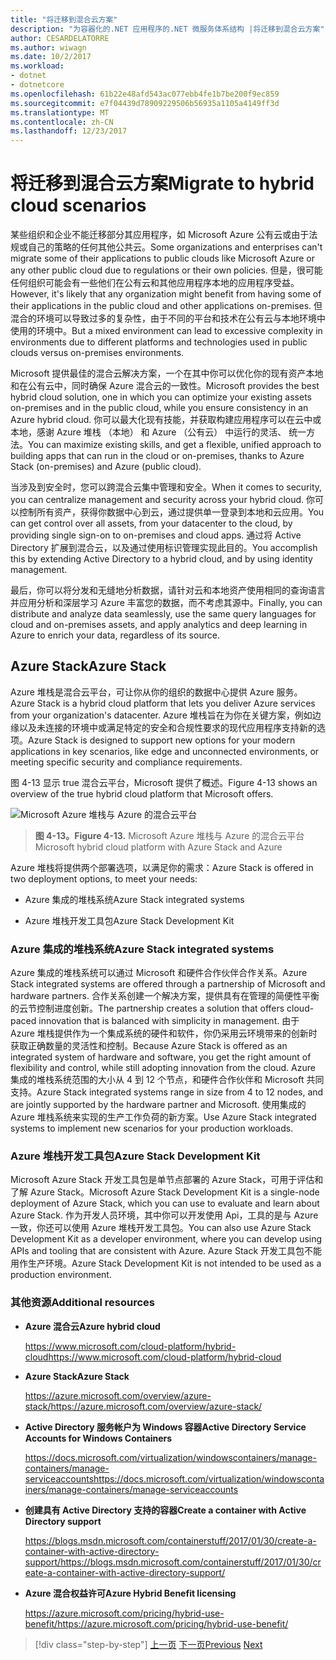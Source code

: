 ```yaml
---
title: "将迁移到混合云方案"
description: "为容器化的.NET 应用程序的.NET 微服务体系结构 |将迁移到混合云方案"
author: CESARDELATORRE
ms.author: wiwagn
ms.date: 10/2/2017
ms.workload:
- dotnet
- dotnetcore
ms.openlocfilehash: 61b22e48afd543ac077ebb4fe1b7be200f9ec859
ms.sourcegitcommit: e7f04439d78909229506b56935a1105a4149ff3d
ms.translationtype: MT
ms.contentlocale: zh-CN
ms.lasthandoff: 12/23/2017
---
```

# <a name="migrate-to-hybrid-cloud-scenarios"></a><span data-ttu-id="40ba3-103">将迁移到混合云方案</span><span class="sxs-lookup"><span data-stu-id="40ba3-103">Migrate to hybrid cloud scenarios</span></span>

<span data-ttu-id="40ba3-104">某些组织和企业不能迁移部分其应用程序，如 Microsoft Azure 公有云或由于法规或自己的策略的任何其他公共云。</span><span class="sxs-lookup"><span data-stu-id="40ba3-104">Some organizations and enterprises can't migrate some of their applications to public clouds like Microsoft Azure or any other public cloud due to regulations or their own policies.</span></span> <span data-ttu-id="40ba3-105">但是，很可能任何组织可能会有一些他们在公有云和其他应用程序本地的应用程序受益。</span><span class="sxs-lookup"><span data-stu-id="40ba3-105">However, it's likely that any organization might benefit from having some of their applications in the public cloud and other applications on-premises.</span></span> <span data-ttu-id="40ba3-106">但混合的环境可以导致过多的复杂性，由于不同的平台和技术在公有云与本地环境中使用的环境中。</span><span class="sxs-lookup"><span data-stu-id="40ba3-106">But a mixed environment can lead to excessive complexity in environments due to different platforms and technologies used in public clouds versus on-premises environments.</span></span>

<span data-ttu-id="40ba3-107">Microsoft 提供最佳的混合云解决方案，一个在其中你可以优化你的现有资产本地和在公有云中，同时确保 Azure 混合云的一致性。</span><span class="sxs-lookup"><span data-stu-id="40ba3-107">Microsoft provides the best hybrid cloud solution, one in which you can optimize your existing assets on-premises and in the public cloud, while you ensure consistency in an Azure hybrid cloud.</span></span> <span data-ttu-id="40ba3-108">你可以最大化现有技能，并获取构建应用程序可以在云中或本地，感谢 Azure 堆栈 （本地） 和 Azure （公有云） 中运行的灵活、 统一方法。</span><span class="sxs-lookup"><span data-stu-id="40ba3-108">You can maximize existing skills, and get a flexible, unified approach to building apps that can run in the cloud or on-premises, thanks to Azure Stack (on-premises) and Azure (public cloud).</span></span>

<span data-ttu-id="40ba3-109">当涉及到安全时，您可以跨混合云集中管理和安全。</span><span class="sxs-lookup"><span data-stu-id="40ba3-109">When it comes to security, you can centralize management and security across your hybrid cloud.</span></span> <span data-ttu-id="40ba3-110">你可以控制所有资产，获得你数据中心到云，通过提供单一登录到本地和云应用。</span><span class="sxs-lookup"><span data-stu-id="40ba3-110">You can get control over all assets, from your datacenter to the cloud, by providing single sign-on to on-premises and cloud apps.</span></span> <span data-ttu-id="40ba3-111">通过将 Active Directory 扩展到混合云，以及通过使用标识管理实现此目的。</span><span class="sxs-lookup"><span data-stu-id="40ba3-111">You accomplish this by extending Active Directory to a hybrid cloud, and by using identity management.</span></span>

<span data-ttu-id="40ba3-112">最后，你可以将分发和无缝地分析数据，请针对云和本地资产使用相同的查询语言并应用分析和深层学习 Azure 丰富您的数据，而不考虑其源中。</span><span class="sxs-lookup"><span data-stu-id="40ba3-112">Finally, you can distribute and analyze data seamlessly, use the same query languages for cloud and on-premises assets, and apply analytics and deep learning in Azure to enrich your data, regardless of its source.</span></span>

## <a name="azure-stack"></a><span data-ttu-id="40ba3-113">Azure Stack</span><span class="sxs-lookup"><span data-stu-id="40ba3-113">Azure Stack</span></span>

<span data-ttu-id="40ba3-114">Azure 堆栈是混合云平台，可让你从你的组织的数据中心提供 Azure 服务。</span><span class="sxs-lookup"><span data-stu-id="40ba3-114">Azure Stack is a hybrid cloud platform that lets you deliver Azure services from your organization's datacenter.</span></span> <span data-ttu-id="40ba3-115">Azure 堆栈旨在为你在关键方案，例如边缘以及未连接的环境中或满足特定的安全和合规性要求的现代应用程序支持新的选项。</span><span class="sxs-lookup"><span data-stu-id="40ba3-115">Azure Stack is designed to support new options for your modern applications in key scenarios, like edge and unconnected environments, or meeting specific security and compliance requirements.</span></span>

<span data-ttu-id="40ba3-116">图 4-13 显示 true 混合云平台，Microsoft 提供了概述。</span><span class="sxs-lookup"><span data-stu-id="40ba3-116">Figure 4-13 shows an overview of the true hybrid cloud platform that Microsoft offers.</span></span>

![Microsoft Azure 堆栈与 Azure 的混合云平台](./media/image13.jpg)

> <span data-ttu-id="40ba3-118">**图 4-13。**</span><span class="sxs-lookup"><span data-stu-id="40ba3-118">**Figure 4-13.**</span></span> <span data-ttu-id="40ba3-119">Microsoft Azure 堆栈与 Azure 的混合云平台</span><span class="sxs-lookup"><span data-stu-id="40ba3-119">Microsoft hybrid cloud platform with Azure Stack and Azure</span></span>

<span data-ttu-id="40ba3-120">Azure 堆栈将提供两个部署选项，以满足你的需求：</span><span class="sxs-lookup"><span data-stu-id="40ba3-120">Azure Stack is offered in two deployment options, to meet your needs:</span></span>

-   <span data-ttu-id="40ba3-121">Azure 集成的堆栈系统</span><span class="sxs-lookup"><span data-stu-id="40ba3-121">Azure Stack integrated systems</span></span>

-   <span data-ttu-id="40ba3-122">Azure 堆栈开发工具包</span><span class="sxs-lookup"><span data-stu-id="40ba3-122">Azure Stack Development Kit</span></span>

### <a name="azure-stack-integrated-systems"></a><span data-ttu-id="40ba3-123">Azure 集成的堆栈系统</span><span class="sxs-lookup"><span data-stu-id="40ba3-123">Azure Stack integrated systems</span></span>

<span data-ttu-id="40ba3-124">Azure 集成的堆栈系统可以通过 Microsoft 和硬件合作伙伴合作关系。</span><span class="sxs-lookup"><span data-stu-id="40ba3-124">Azure Stack integrated systems are offered through a partnership of Microsoft and hardware partners.</span></span> <span data-ttu-id="40ba3-125">合作关系创建一个解决方案，提供具有在管理的简便性平衡的云节控制进度创新。</span><span class="sxs-lookup"><span data-stu-id="40ba3-125">The partnership creates a solution that offers cloud-paced innovation that is balanced with simplicity in management.</span></span> <span data-ttu-id="40ba3-126">由于 Azure 堆栈提供作为一个集成系统的硬件和软件，你仍采用云环境带来的创新时获取正确数量的灵活性和控制。</span><span class="sxs-lookup"><span data-stu-id="40ba3-126">Because Azure Stack is offered as an integrated system of hardware and software, you get the right amount of flexibility and control, while still adopting innovation from the cloud.</span></span> <span data-ttu-id="40ba3-127">Azure 集成的堆栈系统范围的大小从 4 到 12 个节点，和硬件合作伙伴和 Microsoft 共同支持。</span><span class="sxs-lookup"><span data-stu-id="40ba3-127">Azure Stack integrated systems range in size from 4 to 12 nodes, and are jointly supported by the hardware partner and Microsoft.</span></span> <span data-ttu-id="40ba3-128">使用集成的 Azure 堆栈系统来实现的生产工作负荷的新方案。</span><span class="sxs-lookup"><span data-stu-id="40ba3-128">Use Azure Stack integrated systems to implement new scenarios for your production workloads.</span></span>

### <a name="azure-stack-development-kit"></a><span data-ttu-id="40ba3-129">Azure 堆栈开发工具包</span><span class="sxs-lookup"><span data-stu-id="40ba3-129">Azure Stack Development Kit</span></span>

<span data-ttu-id="40ba3-130">Microsoft Azure Stack 开发工具包是单节点部署的 Azure Stack，可用于评估和了解 Azure Stack。</span><span class="sxs-lookup"><span data-stu-id="40ba3-130">Microsoft Azure Stack Development Kit is a single-node deployment of Azure Stack, which you can use to evaluate and learn about Azure Stack.</span></span> <span data-ttu-id="40ba3-131">作为开发人员环境，其中你可以开发使用 Api，工具的是与 Azure 一致，你还可以使用 Azure 堆栈开发工具包。</span><span class="sxs-lookup"><span data-stu-id="40ba3-131">You can also use Azure Stack Development Kit as a developer environment, where you can develop using APIs and tooling that are consistent with Azure.</span></span> <span data-ttu-id="40ba3-132">Azure Stack 开发工具包不能用作生产环境。</span><span class="sxs-lookup"><span data-stu-id="40ba3-132">Azure Stack Development Kit is not intended to be used as a production environment.</span></span>

### <a name="additional-resources"></a><span data-ttu-id="40ba3-133">其他资源</span><span class="sxs-lookup"><span data-stu-id="40ba3-133">Additional resources</span></span>

-   <span data-ttu-id="40ba3-134">**Azure 混合云**</span><span class="sxs-lookup"><span data-stu-id="40ba3-134">**Azure hybrid cloud**</span></span>

    [<span data-ttu-id="40ba3-135">https://www.microsoft.com/cloud-platform/hybrid-cloud</span><span class="sxs-lookup"><span data-stu-id="40ba3-135">https://www.microsoft.com/cloud-platform/hybrid-cloud</span></span>](https://www.microsoft.com/cloud-platform/hybrid-cloud)

-   <span data-ttu-id="40ba3-136">**Azure Stack**</span><span class="sxs-lookup"><span data-stu-id="40ba3-136">**Azure Stack**</span></span>

    [<span data-ttu-id="40ba3-137">https://azure.microsoft.com/overview/azure-stack/</span><span class="sxs-lookup"><span data-stu-id="40ba3-137">https://azure.microsoft.com/overview/azure-stack/</span></span>](https://azure.microsoft.com/overview/azure-stack/)

-   <span data-ttu-id="40ba3-138">**Active Directory 服务帐户为 Windows 容器**</span><span class="sxs-lookup"><span data-stu-id="40ba3-138">**Active Directory Service Accounts for Windows Containers**</span></span>

    [<span data-ttu-id="40ba3-139">https://docs.microsoft.com/virtualization/windowscontainers/manage-containers/manage-serviceaccounts</span><span class="sxs-lookup"><span data-stu-id="40ba3-139">https://docs.microsoft.com/virtualization/windowscontainers/manage-containers/manage-serviceaccounts</span></span>](https://docs.microsoft.com/virtualization/windowscontainers/manage-containers/manage-serviceaccounts)

-   <span data-ttu-id="40ba3-140">**创建具有 Active Directory 支持的容器**</span><span class="sxs-lookup"><span data-stu-id="40ba3-140">**Create a container with Active Directory support**</span></span>

    [<span data-ttu-id="40ba3-141">https://blogs.msdn.microsoft.com/containerstuff/2017/01/30/create-a-container-with-active-directory-support/</span><span class="sxs-lookup"><span data-stu-id="40ba3-141">https://blogs.msdn.microsoft.com/containerstuff/2017/01/30/create-a-container-with-active-directory-support/</span></span>](https://blogs.msdn.microsoft.com/containerstuff/2017/01/30/create-a-container-with-active-directory-support/)

-   <span data-ttu-id="40ba3-142">**Azure 混合权益许可**</span><span class="sxs-lookup"><span data-stu-id="40ba3-142">**Azure Hybrid Benefit licensing**</span></span>

    [<span data-ttu-id="40ba3-143">https://azure.microsoft.com/pricing/hybrid-use-benefit/</span><span class="sxs-lookup"><span data-stu-id="40ba3-143">https://azure.microsoft.com/pricing/hybrid-use-benefit/</span></span>](https://azure.microsoft.com/pricing/hybrid-use-benefit/)

>[!div class="step-by-step"]
<span data-ttu-id="40ba3-144">[上一页](modernize-your-apps-lifecycle-with-ci-cd-pipelines-and-devops-tools-in-the-cloud.md)
[下一页](../walkthroughs-technical-get-started-overview.md)</span><span class="sxs-lookup"><span data-stu-id="40ba3-144">[Previous](modernize-your-apps-lifecycle-with-ci-cd-pipelines-and-devops-tools-in-the-cloud.md)
[Next](../walkthroughs-technical-get-started-overview.md)</span></span>
